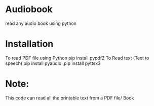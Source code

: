 # Audiobook
read any audio book using  python

# Installation
To read PDF file using Python pip install pypdf2 To Read text (Text to speech) pip install pyaudio ,pip install pyttsx3

# Note:
This code can read all the printable text from a PDF file/ Book
